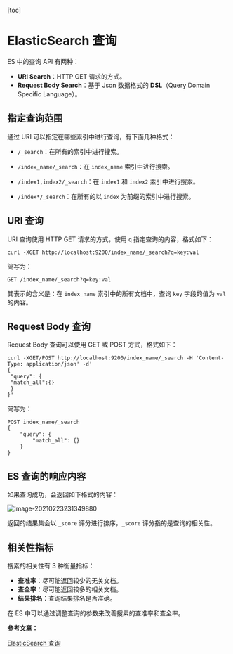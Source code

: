 [toc]



# ElasticSearch 查询

ES 中的查询 API 有两种：

- **URI Search**：HTTP GET 请求的方式。
- **Request Body Search**：基于 Json 数据格式的 **DSL**（Query Domain Specific Language）。



## 指定查询范围

通过 URI 可以指定在哪些索引中进行查询，有下面几种格式：

- `/_search`：在所有的索引中进行搜索。

- `/index_name/_search`：在 `index_name` 索引中进行搜索。

- `/index1,index2/_search`：在 `index1` 和 `index2` 索引中进行搜索。

- `/index*/_search`：在所有的以 `index` 为前缀的索引中进行搜索。

  

## URI 查询

URI 查询使用 HTTP GET 请求的方式，使用 `q` 指定查询的内容，格式如下：

```shell
curl -XGET http://localhost:9200/index_name/_search?q=key:val
```

简写为：

```shell
GET /index_name/_search?q=key:val
```

其表示的含义是：在 `index_name` 索引中的所有文档中，查询 `key` 字段的值为 `val` 的内容。



## Request Body 查询

Request Body 查询可以使用 GET 或 POST 方式，格式如下：

```
curl -XGET/POST http://localhost:9200/index_name/_search -H 'Content-Type: application/json' -d'
{
 "query": {
 "match_all":{}
 }
}'
```

简写为：

```
POST index_name/_search
{
	"query": {
		"match_all": {}
	}
}
```



## ES 查询的响应内容

如果查询成功，会返回如下格式的内容：

![image-20210223231349880](https://homan-blog.oss-cn-beijing.aliyuncs.com/study-demo/elastic-search-demo/image-20210223231349880.png)

返回的结果集会以 `_score` 评分进行排序，`_score` 评分指的是查询的相关性。



## 相关性指标

搜索的相关性有 3 种衡量指标：

- **查准率**：尽可能返回较少的无关文档。
- **查全率**：尽可能返回较多的相关文档。
- **结果排名**：查询结果排名是否准确。

在 ES 中可以通过调整查询的参数来改善搜素的查准率和查全率。







**参考文章：**

[ElasticSearch 查询](https://www.cnblogs.com/codeshell/p/14389415.html)